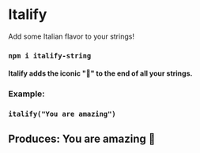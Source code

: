 # Italify

Add some Italian flavor to your strings!

### `npm i italify-string`

#### Italify adds the iconic "🤌" to the end of all your strings.

### Example: 

### `italify("You are amazing")`

## Produces: You are amazing 🤌
